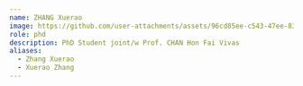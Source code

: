 ```yaml
---
name: ZHANG Xuerao
image: https://github.com/user-attachments/assets/96cd85ee-c543-47ee-83dc-3ec5b7937d4b
role: phd
description: PhD Student joint/w Prof. CHAN Hon Fai Vivas
aliases:
  - Zhang Xuerao
  - Xuerao Zhang
---
```


